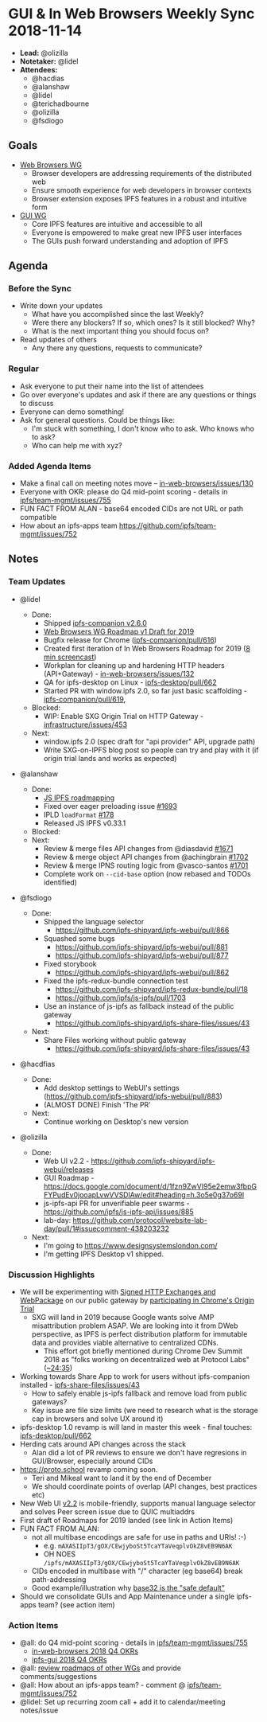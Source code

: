 # GUI & In Web Browsers Weekly Sync 2018-11-14

- **Lead:** @olizilla
- **Notetaker:** @lidel
- **Attendees:**
    - @hacdias
    - @alanshaw
    - @lidel
    - @terichadbourne
    - @olizilla
    - @fsdiogo

## Goals

- [Web Browsers WG](https://github.com/ipfs/in-web-browsers)
    - Browser developers are addressing requirements of the distributed web
    - Ensure smooth experience for web developers in browser contexts
    - Browser extension exposes IPFS features in a robust and intuitive form
- [GUI WG](https://github.com/ipfs/ipfs-gui)
    - Core IPFS features are intuitive and accessible to all
    - Everyone is empowered to make great new IPFS user interfaces
    - The GUIs push forward understanding and adoption of IPFS

## Agenda

### Before the Sync

- Write down your updates
    - What have you accomplished since the last Weekly?
    - Were there any blockers? If so, which ones? Is it still blocked? Why?
    - What is the next important thing you should focus on?
- Read updates of others
    - Any there any questions, requests to communicate?


### Regular

- Ask everyone to put their name into the list of attendees
- Go over everyone's updates and ask if there are any questions or things to discuss
- Everyone can demo something!
- Ask for general questions. Could be things like:
  - I'm stuck with something, I don't know who to ask. Who knows who to ask?
  - Who can help me with xyz?

### Added Agenda Items

- Make a final call on meeting notes move – [in-web-browsers/issues/130](https://github.com/ipfs/in-web-browsers/issues/130)
- Everyone with OKR: please do Q4 mid-point scoring - details in [ipfs/team-mgmt/issues/755](https://github.com/ipfs/team-mgmt/issues/755)
- FUN FACT FROM ALAN - base64 encoded CIDs are not URL or path compatible
- How about an ipfs-apps team https://github.com/ipfs/team-mgmt/issues/752

## Notes

### Team Updates

- @lidel
    -  Done:
        - Shipped [ipfs-companion v2.6.0](https://github.com/ipfs-shipyard/ipfs-companion/releases/tag/v2.6.0)
        - [Web Browsers WG Roadmap v1 Draft for 2019](https://docs.google.com/document/d/1-_8W2AKsgmKuBewS4cy2pX_XOfrmFQIWiOscg9w4QU8/#heading=h.3o5e0g37o69l)
        - Bugfix release for Chrome ([ipfs-companion/pull/616](https://github.com/ipfs-shipyard/ipfs-companion/pull/616))
        - Created first iteration of In Web Browsers Roadmap for 2019 ([8 min screencast](https://ipfs.io/ipfs/QmfT8HFvJrPaF8RMDJjtXyyYV4vU7mfqBKxnuunP1G3Zjj/ipfs-in-web-browsers-roadmap-2019-v1.webm))
        - Workplan for cleaning up and hardening HTTP headers (API+Gateway) - [in-web-browsers/issues/132](https://github.com/ipfs/in-web-browsers/issues/132)
        - QA for ipfs-desktop on Linux - [ipfs-desktop/pull/662](https://github.com/ipfs-shipyard/ipfs-desktop/pull/662#issuecomment-437514334)
        - Started PR with window.ipfs 2.0, so far just basic scaffolding - [ipfs-companion/pull/619](https://github.com/ipfs-shipyard/ipfs-companion/pull/619), 
    - Blocked:
        - WIP: Enable SXG Origin Trial on HTTP Gateway - [infrastructure/issues/453](https://github.com/ipfs/infrastructure/issues/453)
    - Next:
        - window.ipfs 2.0 (spec draft for "api provider" API, upgrade path)
        - Write SXG-on-IPFS blog post so people can try and play with it (if origin trial lands and works as expected)

- @alanshaw
    - Done:
        - [JS IPFS roadmapping](https://docs.google.com/document/d/1APWUM9_r2eB4EGyG0Mepys22xa4ubPUstXEQMq-226M)
        - Fixed over eager preloading issue [#1693](https://github.com/ipfs/js-ipfs/pull/1693)
        - IPLD `loadFormat` [#178](https://github.com/ipld/js-ipld/pull/178)
        - Released JS IPFS v0.33.1
    - Blocked:
    - Next:
        - Review & merge files API changes from @diasdavid [#1671](https://github.com/ipfs/js-ipfs/pull/1671)
        - Review & merge object API changes from @achingbrain [#1702](https://github.com/ipfs/js-ipfs/pull/1702)
        - Review & merge IPNS routing logic from @vasco-santos [#1701](https://github.com/ipfs/js-ipfs/pull/1701)
        - Complete work on `--cid-base` option (now rebased and TODOs identified)

- @fsdiogo
    - Done:
        - Shipped the language selector
            - https://github.com/ipfs-shipyard/ipfs-webui/pull/866
        - Squashed some bugs
            - https://github.com/ipfs-shipyard/ipfs-webui/pull/881
            - https://github.com/ipfs-shipyard/ipfs-webui/pull/877
        - Fixed storybook
            - https://github.com/ipfs-shipyard/ipfs-webui/pull/862
        - Fixed the ipfs-redux-bundle connection test
            - https://github.com/ipfs-shipyard/ipfs-redux-bundle/pull/18
            - https://github.com/ipfs/js-ipfs/pull/1703
        - Use an instance of js-ipfs as fallback instead of the public gateway
            - https://github.com/ipfs-shipyard/ipfs-share-files/issues/43
    - Next:
        - Share Files working without public gateway
            - https://github.com/ipfs-shipyard/ipfs-share-files/issues/43

- @hacdfias
  - Done:
    - Add desktop settings to WebUI's settings (https://github.com/ipfs-shipyard/ipfs-webui/pull/883)
    - (ALMOST DONE) Finish 'The PR'
  - Next:
    - Continue working on Desktop's new version

- @olizilla
    - Done: 
        - Web UI v2.2 - https://github.com/ipfs-shipyard/ipfs-webui/releases
        - GUI Roadmap - https://docs.google.com/document/d/1fzn9ZwVI95e2emw3fbpGFYPudEv0jooapLvwVVSDlAw/edit#heading=h.3o5e0g37o69l
        - js-ipfs-api PR for unverifiable peer swarms - https://github.com/ipfs/js-ipfs-api/issues/885
        - lab-day: https://github.com/protocol/website-lab-day/pull/1#issuecomment-438203232
    - Next: 
        - I'm going to https://www.designsystemslondon.com/
        - I'm getting IPFS Desktop v1 shipped.

### Discussion Highlights

- We will be experimenting with [Signed HTTP Exchanges and WebPackage](https://github.com/ipfs/in-web-browsers/issues/121) on our public gateway by [participating in Chrome's Origin Trial](https://github.com/ipfs/infrastructure/issues/453)
    - SXG will land in 2019 because Google wants solve AMP misattribution problem ASAP. We are looking into it from DWeb perspective, as IPFS is perfect distribution platform for immutable data and provides viable alternative to centralized CDNs. 
      - This effort got briefly mentioned during Chrome Dev Summit 2018 as "folks working on decentralized web at Protocol Labs" ([~24:35](https://github.com/ipfs/in-web-browsers/issues/121#issuecomment-438649387))
- Working towards Share App to work for users without ipfs-companion installed - [ipfs-share-files/issues/43](https://github.com/ipfs-shipyard/ipfs-share-files/issues/43)
    - How to safely enable js-ipfs fallback and remove load from public gateways?
    - Key issue are file size limits (we need to research what is the storage cap in browsers and solve UX around it)
- ipfs-desktop 1.0 revamp is will land in master this week - final touches: [ipfs-desktop/pull/662](https://github.com/ipfs-shipyard/ipfs-desktop/pull/662)
- Herding cats around API changes across the stack
    - Alan did a lot of PR reviews to ensure we don't have regresions in GUI/Browser, especially around CIDs
- https://proto.school revamp coming soon. 
    - Teri and Mikeal want to land it by the end of December
    - We should coordinate points of overlap (API changes, best practices etc)
- New Web UI [v2.2](https://github.com/ipfs-shipyard/ipfs-webui/releases/tag/v2.2.0) is mobile-friendly, supports manual language selector and solves Peer screen issue due to QUIC multiaddrs
- First draft of Roadmaps for 2019 landed (see link in Action Items)
- FUN FACT FROM ALAN:
    - not all multibase encodings are safe for use in paths and URIs! :-)
        - e.g. `mAXASIIpT3/gOX/CEwjyboSt5TcaYTaVeqplvOkZ8vEB9N6AK`
        - OH NOES `/ipfs/mAXASIIpT3/gOX/CEwjyboSt5TcaYTaVeqplvOkZ8vEB9N6AK`
    - CIDs encoded in multibase with "/" character (eg base64) break path-addressing 
    - Good example/illustration why [base32 is the "safe default"](https://github.com/ipfs/ipfs/issues/337)
- Should we consolidate GUIs and App Maintenance under a single ipfs-apps team? (see action item)

### Action Items

- @all: do Q4 mid-point scoring - details in [ipfs/team-mgmt/issues/755](https://github.com/ipfs/team-mgmt/issues/755)
    - [in-web-browsers 2018 Q4 OKRs](https://docs.google.com/spreadsheets/d/139lROP7-Ee4M4S7A_IO4iIgSgugYm7dct620LYnalII/edit#gid=755202447)
    - [ipfs-gui 2018 Q4 OKRs](https://docs.google.com/spreadsheets/d/139lROP7-Ee4M4S7A_IO4iIgSgugYm7dct620LYnalII/edit#gid=1841105909)
- @all: [review roadmaps of other WGs](https://docs.google.com/document/d/13_4_23Jrth7HBZ1QD6ezJaLRYCHN32xJLA5c0z3IOkc/#heading=h.pdhoow4qfg0i) and provide comments/suggestions
- @all: How about an ipfs-apps team? - comment @ [ipfs/team-mgmt/issues/752](https://github.com/ipfs/team-mgmt/issues/752)
- @lidel: Set up recurring zoom call + add it to calendar/meeting notes/issue
